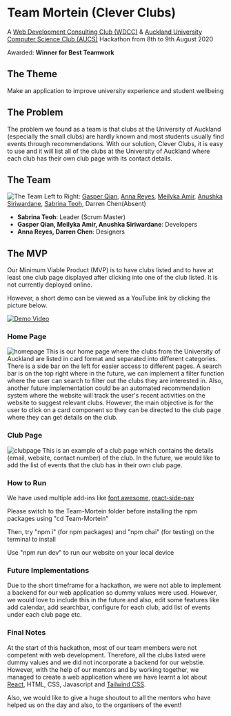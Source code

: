 # Team Mortein (Clever Clubs)

A [Web Development Consulting Club (WDCC)](https://www.wdcc.co.nz/) & [Auckland University Computer Science Club (AUCS)](https://www.facebook.com/AUCSociety/) Hackathon from 8th to 9th August 2020

Awarded: **Winner for Best Teamwork**

## The Theme
Make an application to improve university experience and student wellbeing 

## The Problem
The problem we found as a team is that clubs at the University of Auckland (especially the small clubs) are hardly known and most students usually find events through recommendations. With our solution, Clever Clubs, it is easy to use and it will list all of the clubs at the University of Auckland where each club has their own club page with its contact details.

## The Team
![The Team](https://user-images.githubusercontent.com/41243271/90207497-88a1dc80-de3a-11ea-8311-c891e9e2cc04.jpg)
Left to Right: [Gasper Qian](https://www.linkedin.com/in/gasper-qian-44b347165/), [Anna Reyes](https://www.linkedin.com/in/annareyes34/), [Meilyka Amir](https://www.linkedin.com/in/meilyka-a-6b649817a/), [Anushka Siriwardane](https://www.linkedin.com/in/anushka-siriwardane-b22ba118a/), [Sabrina Teoh](https://www.linkedin.com/in/sabrina-teoh/), Darren Chen(Absent)

- **Sabrina Teoh**: Leader (Scrum Master)
- **Gasper Qian, Meilyka Amir, Anushka Siriwardane**: Developers
- **Anna Reyes, Darren Chen**: Designers

## The MVP
Our Minimum Viable Product (MVP) is to have clubs listed and to have at least one club page displayed after clicking into one of the club listed. It is not currently deployed online. 

However, a short demo can be viewed as a YouTube link by clicking the picture below.

[![Demo Video](https://user-images.githubusercontent.com/41243271/90209704-32d03300-de40-11ea-86b2-d9e5427f6cb3.jpg)](https://youtu.be/mJ-Tu0xcCjY)

### Home Page
![homepage](https://user-images.githubusercontent.com/41243271/90208511-1f6f9880-de3d-11ea-8345-726481cbbd52.PNG)
This is our home page where the clubs from the University of Auckland are listed in card format and separated into different categories. There is a side bar on the left for easier access to different pages. A search bar is on the top right where in the future, we can implement a filter function where the user can search to filter out the clubs they are interested in. Also, another future implementation could be an automated recommendation system where the website will track the user's recent activities on the website to suggest relevant clubs. However, the main objective is for the user to click on a card component so they can be directed to the club page where they can get details on the club.

### Club Page
![clubpage](https://user-images.githubusercontent.com/41243271/90208518-23031f80-de3d-11ea-9fd3-67e42794db05.PNG)
This is an example of a club page which contains the details (email, website, contact number) of the club. In the future, we would like to add the list of events that the club has in their own club page.

### How to Run
We have used multiple add-ins like [font awesome](https://fontawesome.com/), [react-side-nav](https://reactjsexample.com/react-side-nav-component/?fbclid=IwAR0Kp29EBcSzE49h5XaMwtNltEqt4QJjZuQpLJ3gwyMhyQhJN48JnpD7Dis)

Please switch to the Team-Mortein folder before installing the npm packages using "cd Team-Mortein" 

Then, try "npm i" (for npm packages) and "npm chai" (for testing) on the terminal to install 

Use "npm run dev" to run our website on your local device

### Future Implementations
Due to the short timeframe for a hackathon, we were not able to implement a backend for our web application so dummy values were used. However, we would love to include this in the future and also, edit some features like add calendar, add searchbar, configure for each club, add list of events under each club page etc.

### Final Notes
At the start of this hackathon, most of our team members were not competent with web development. Therefore, all the clubs listed were dummy values and we did not incorporate a backend for our webstie. However, with the help of our mentors and by working together, we managed to create a web application where we have learnt a lot about [React](https://reactjs.org/), HTML, CSS, Javascript and [Tailwind CSS](https://tailwindcss.com/).

Also, we would like to give a huge shoutout to all the mentors who have helped us on the day and also, to the organisers of the event! 
